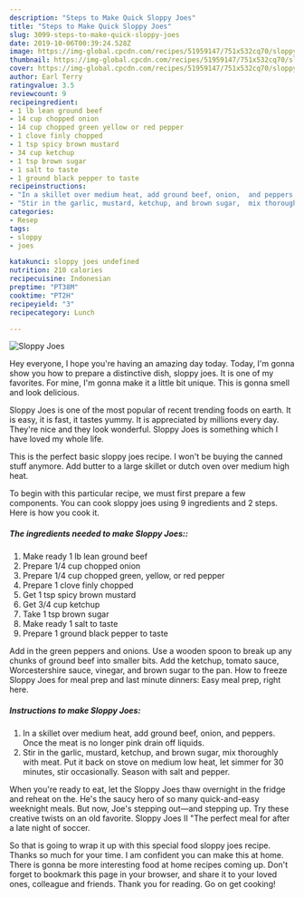 ```yaml
---
description: "Steps to Make Quick Sloppy Joes"
title: "Steps to Make Quick Sloppy Joes"
slug: 3099-steps-to-make-quick-sloppy-joes
date: 2019-10-06T00:39:24.528Z
image: https://img-global.cpcdn.com/recipes/51959147/751x532cq70/sloppy-joes-recipe-main-photo.jpg
thumbnail: https://img-global.cpcdn.com/recipes/51959147/751x532cq70/sloppy-joes-recipe-main-photo.jpg
cover: https://img-global.cpcdn.com/recipes/51959147/751x532cq70/sloppy-joes-recipe-main-photo.jpg
author: Earl Terry
ratingvalue: 3.5
reviewcount: 9
recipeingredient:
- 1 lb lean ground beef
- 14 cup chopped onion
- 14 cup chopped green yellow or red pepper
- 1 clove finly chopped
- 1 tsp spicy brown mustard
- 34 cup ketchup
- 1 tsp brown sugar
- 1 salt to taste
- 1 ground black pepper to taste
recipeinstructions:
- "In a skillet over medium heat, add ground beef, onion,  and peppers. Once the meat is no longer pink drain off liquids."
- "Stir in the garlic, mustard, ketchup, and brown sugar,  mix thoroughly with meat. Put it back on stove on medium low heat, let simmer for 30 minutes, stir occasionally.  Season with salt and pepper."
categories:
- Resep
tags:
- sloppy
- joes

katakunci: sloppy joes undefined
nutrition: 210 calories
recipecuisine: Indonesian
preptime: "PT38M"
cooktime: "PT2H"
recipeyield: "3"
recipecategory: Lunch

---
```



![Sloppy Joes](https://img-global.cpcdn.com/recipes/51959147/751x532cq70/sloppy-joes-recipe-main-photo.jpg)

Hey everyone, I hope you're having an amazing day today. Today, I'm gonna show you how to prepare a distinctive dish, sloppy joes. It is one of my favorites. For mine, I'm gonna make it a little bit unique. This is gonna smell and look delicious.

Sloppy Joes is one of the most popular of recent trending foods on earth. It is easy, it is fast, it tastes yummy. It is appreciated by millions every day. They're nice and they look wonderful. Sloppy Joes is something which I have loved my whole life.

This is the perfect basic sloppy joes recipe. I won&#39;t be buying the canned stuff anymore. Add butter to a large skillet or dutch oven over medium high heat.


To begin with this particular recipe, we must first prepare a few components. You can cook sloppy joes using 9 ingredients and 2 steps. Here is how you cook it.

##### The ingredients needed to make Sloppy Joes::

1. Make ready 1 lb lean ground beef
1. Prepare 1/4 cup chopped onion
1. Prepare 1/4 cup chopped green, yellow, or red pepper
1. Prepare 1 clove finly chopped
1. Get 1 tsp spicy brown mustard
1. Get 3/4 cup ketchup
1. Take 1 tsp brown sugar
1. Make ready 1 salt to taste
1. Prepare 1 ground black pepper to taste


Add in the green peppers and onions. Use a wooden spoon to break up any chunks of ground beef into smaller bits. Add the ketchup, tomato sauce, Worcestershire sauce, vinegar, and brown sugar to the pan. How to freeze Sloppy Joes for meal prep and last minute dinners: Easy meal prep, right here. 

##### Instructions to make Sloppy Joes:

1. In a skillet over medium heat, add ground beef, onion,  and peppers. Once the meat is no longer pink drain off liquids.
1. Stir in the garlic, mustard, ketchup, and brown sugar,  mix thoroughly with meat. Put it back on stove on medium low heat, let simmer for 30 minutes, stir occasionally.  Season with salt and pepper.


When you&#39;re ready to eat, let the Sloppy Joes thaw overnight in the fridge and reheat on the. He&#39;s the saucy hero of so many quick-and-easy weeknight meals. But now, Joe&#39;s stepping out—and stepping up. Try these creative twists on an old favorite. Sloppy Joes II &#34;The perfect meal for after a late night of soccer. 

So that is going to wrap it up with this special food sloppy joes recipe. Thanks so much for your time. I am confident you can make this at home. There is gonna be more interesting food at home recipes coming up. Don't forget to bookmark this page in your browser, and share it to your loved ones, colleague and friends. Thank you for reading. Go on get cooking!
